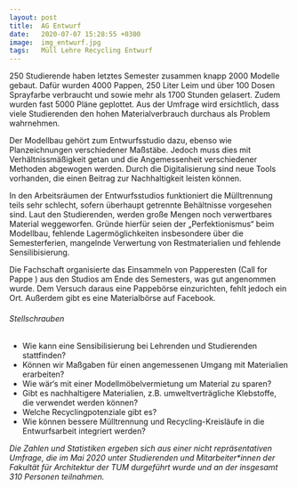 ```yaml
---
layout: post
title:  AG Entwurf
date:   2020-07-07 15:28:55 +0300
image:  img_entwurf.jpg
tags:   Müll Lehre Recycling Entwurf
---
```


250 Studierende haben letztes Semester zusammen knapp 2000 Modelle gebaut. Dafür wurden 4000
Pappen, 250 Liter Leim und über 100 Dosen Sprayfarbe verbraucht und sowie mehr als 1700 Stunden
gelasert. Zudem wurden fast 5000 Pläne geplottet.
Aus der Umfrage wird ersichtlich, dass viele Studierenden den hohen Materialverbrauch durchaus als
Problem wahrnehmen.

Der Modellbau gehört zum Entwurfsstudio dazu, ebenso wie Planzeichnungen verschiedener Maßstäbe.
Jedoch muss dies mit Verhältnissmäßigkeit getan und die Angemessenheit verschiedener Methoden
abgewogen werden. Durch die Digitalisierung sind neue Tools vorhanden, die einen Beitrag zur
Nachhaltigkeit leisten können.

In den Arbeitsräumen der Entwurfsstudios funktioniert die Mülltrennung teils sehr schlecht,
sofern überhaupt getrennte Behältnisse vorgesehen sind. Laut den Studierenden, werden
große Mengen noch verwertbares Material weggeworfen. Gründe hierfür seien der „Perfektionismus“
beim Modellbau, fehlende Lagermöglichkeiten insbesondere über die Semesterferien,
mangelnde Verwertung von Restmaterialien und fehlende Sensilibisierung.

Die Fachschaft organisierte das Einsammeln von Papperesten (Call for Pappe ) aus den Studios am
Ende des Semesters, was gut angenommen wurde. Dem Versuch daraus eine Pappebörse einzurichten,
fehlt jedoch ein Ort. Außerdem gibt es eine Materialbörse auf Facebook.

###### Stellschrauben

* Wie kann eine Sensibilisierung bei Lehrenden und Studierenden stattfinden?
* Können wir Maßgaben für einen angemessenen Umgang mit Materialien erarbeiten?
* Wie wär‘s mit einer Modellmöbelvermietung um Material zu sparen?
* Gibt es nachhaltigere Materialien, z.B. umweltverträgliche Klebstoffe, die verwendet werden können?
* Welche Recyclingpotenziale gibt es?
* Wie können bessere Mülltrennung und Recycling-Kreisläufe in die Entwurfsarbeit integriert werden?

*Die Zahlen und Statistiken ergeben sich aus einer nicht repräsentativen Umfrage, die im Mai 2020 unter Studierenden und Mitarbeiter\*innen der Fakultät für Architektur der TUM durgeführt wurde und an der insgesamt 310 Personen teilnahmen.*